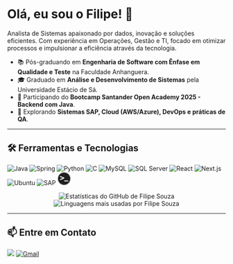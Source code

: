 # Olá, eu sou o Filipe! 👋

Analista de Sistemas apaixonado por dados, inovação e soluções eficientes. Com experiência em Operações, Gestão e TI, focado em otimizar processos e impulsionar a eficiência através da tecnologia. 

- 📚 Pós-graduando em **Engenharia de Software com Ênfase em Qualidade e Teste** na Faculdade Anhanguera.
- 🎓 Graduado em **Análise e Desenvolvimento de Sistemas** pela Universidade Estácio de Sá.
- 🚀 Participando do **Bootcamp Santander Open Academy 2025 - Backend com Java**.
- 🌱 Explorando **Sistemas SAP, Cloud (AWS/Azure), DevOps e práticas de QA**.

---

## 🛠️ Ferramentas e Tecnologias

<p align="left">
  <img src="https://www.vectorlogo.zone/logos/java/java-icon.svg" alt="Java" height="30" title="Java"/>
  <img src="https://www.vectorlogo.zone/logos/springio/springio-icon.svg" alt="Spring" height="30" title="Spring"/>
  <img src="https://www.vectorlogo.zone/logos/python/python-icon.svg" alt="Python" height="30" title="Python"/>
  <img src="https://img.icons8.com/color/512/c-programming.png" alt="C" height="30" title="C"/>
  <img src="https://www.vectorlogo.zone/logos/mysql/mysql-icon.svg" alt="MySQL" height="30" title="MySQL"/>
  <img src="https://www.geekandjob.com/uploads/wiki/43b8c92d2a8fcd2a95ae6bf30c18494dae92467a.png" alt="SQL Server" height="30" title="SQL Server"/>
  <img src="https://www.vectorlogo.zone/logos/reactjs/reactjs-icon.svg" alt="React" height="30" title="React"/>
  <img src="https://www.vectorlogo.zone/logos/nextjs/nextjs-icon.svg" alt="Next.js" height="30" title="Next.js"/>
  <img src="https://www.vectorlogo.zone/logos/ubuntu/ubuntu-icon.svg" alt="Ubuntu" height="30" title="Ubuntu"/>
  <img src="https://www.vectorlogo.zone/logos/sap/sap-icon.svg" alt="SAP" height="40" title="SAP"/>
  <img src="https://raw.githubusercontent.com/github/explore/80688e429a7d4ef2fca1e82350fe8e3517d3494d/topics/terminal/terminal.png" alt="Terminal" height="30" title="Terminal">
</p>


<div align="center">
  <img height="180em" src="https://github-readme-stats.vercel.app/api?username=devfilipesouza&show_icons=true&hide_border=true&include_all_commits=true&count_private=true&theme=default" alt="Estatísticas do GitHub de Filipe Souza"/>
  <img height="180em" src="https://github-readme-stats.vercel.app/api/top-langs/?username=devfilipesouza&layout=compact&langs_count=8&hide_border=true&theme=default" alt="Linguagens mais usadas por Filipe Souza"/>
</div>

---

## 📫 Entre em Contato

<p align="left">
  <a href="https://www.linkedin.com/in/filipe-souza-925077234/" target="_blank"><img src="https://img.shields.io/badge/-LinkedIn-%230077B5?style=for-the-badge&logo=linkedin&logoColor=white" target="_blank"></a>
  <a href="mailto:filipe.svito@gmail.com"><img src="https://img.shields.io/badge/Gmail-D14836?style=for-the-badge&logo=gmail&logoColor=white" alt="Gmail"></a>
</p>
